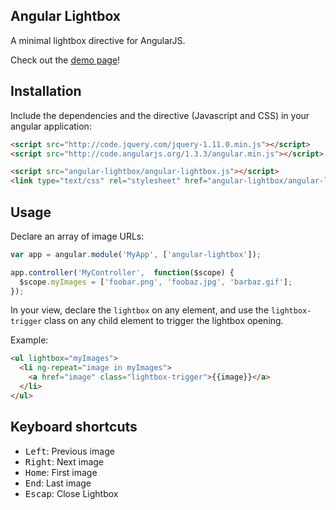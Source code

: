 Angular Lightbox
----------------

A minimal lightbox directive for AngularJS.

Check out the [demo page](http://rawgit.com/abodelot/angular-lightbox/master/demo.html)!

## Installation

Include the dependencies and the directive (Javascript and CSS) in your angular application:

```html
<script src="http://code.jquery.com/jquery-1.11.0.min.js"></script>
<script src="http://code.angularjs.org/1.3.3/angular.min.js"></script>

<script src="angular-lightbox/angular-lightbox.js"></script>
<link type="text/css" rel="stylesheet" href="angular-lightbox/angular-lightbox.css" />
```

## Usage

Declare an array of image URLs:

```js
var app = angular.module('MyApp', ['angular-lightbox']);

app.controller('MyController',  function($scope) {
  $scope.myImages = ['foobar.png', 'foobaz.jpg', 'barbaz.gif'];
});
```

In your view, declare the `lightbox` on any element, and use the `lightbox-trigger` class on any child element to trigger the lightbox opening.

Example:
```html
<ul lightbox="myImages">
  <li ng-repeat="image in myImages">
    <a href="image" class="lightbox-trigger">{{image}}</a>
  </li>
</ul>
```

## Keyboard shortcuts

- <kbd>Left</kbd>: Previous image
- <kbd>Right</kbd>: Next image
- <kbd>Home</kbd>: First image
- <kbd>End</kbd>: Last image
- <kbd>Escap</kbd>: Close Lightbox

